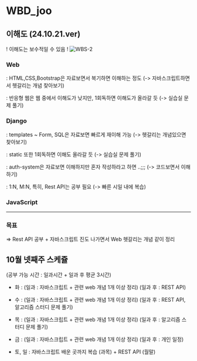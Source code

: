 # WBD_joo


## 이해도 (24.10.21.ver)
! 이해도는 보수적일 수 있음 !
![WBS-2](https://github.com/user-attachments/assets/26d2d719-8118-445f-b32e-dec86d98177a)

### Web
  
  : HTML,CSS,Bootstrap은 자료보면서 복기하면 이해하는 정도 (-> 자바스크립트하면서 헷갈리는 개념 찾아보기)
  
  : 반응형 웹은 웹 중에서 이해도가 낮지만, 1회독하면 이해도가 올라갈 듯 (-> 실습실 문제 풀기)

### Django
  
  : templates ~ Form, SQL은 자료보면 빠르게 재이해 가능 (-> 헷갈리는 개념있으면 찾아보기)
  
  : static 또한 1회독하면 이해도 올라갈 듯 (-> 실습실 문제 풀기)
  
  : auth-system은 자료보면 이해하지만 혼자 작성하라고 하면 ..;;; (-> 코드보면서 이해하기)
  
  : 1:N, M:N, 특히, Rest API는 공부 필요 (-> 빠른 시일 내에 복습)

### JavaScript

---
### 목표
=> Rest API 공부 + 자바스크립트 진도 나가면서 Web 헷갈리는 개념 같이 정리

## 10월 넷째주 스케쥴
(공부 가능 시간 : 일과시간 + 일과 후 평균 3시간)

- 화 : (일과 : 자바스크립트 + 관련 web 개념 1개 이상 정리) (일과 후 : REST API)
  
- 수 : (일과 : 자바스크립트 + 관련 web 개념 1개 이상 정리) (일과 후 : REST API, 알고리즘 스터디 문제 풀기)
  
- 목 : (일과 : 자바스크립트 + 관련 web 개념 1개 이상 정리) (일과 후 : 알고리즘 스터디 문제 풀기)
  
- 금 : (일과 : 자바스크립트 + 관련 web 개념 1개 이상 정리) (일과 후 : 개인 일정)
  
- 토, 일 : 자바스크립트 배운 곳까지 복습 (과목) + REST API (월말)
